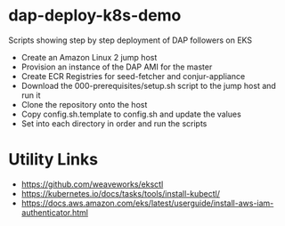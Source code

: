# dap-deploy-k8s-demo
Scripts showing step by step deployment of DAP followers on EKS

* Create an Amazon Linux 2 jump host
* Provision an instance of the DAP AMI for the master
* Create ECR Registries for seed-fetcher and conjur-appliance
* Download the 000-prerequisites/setup.sh script to the jump host and run it
* Clone the repository onto the host
* Copy config.sh.template to config.sh and update the values
* Set into each directory in order and run the scripts

# Utility Links

* https://github.com/weaveworks/eksctl
* https://kubernetes.io/docs/tasks/tools/install-kubectl/
* https://docs.aws.amazon.com/eks/latest/userguide/install-aws-iam-authenticator.html
